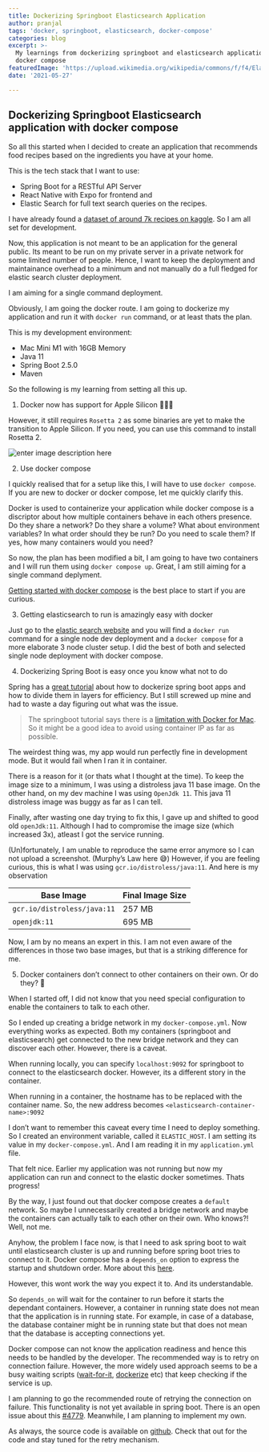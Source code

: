 ```yaml
---
title: Dockerizing Springboot Elasticsearch Application
author: pranjal
tags: 'docker, springboot, elasticsearch, docker-compose'
categories: blog
excerpt: >-
  My learnings from dockerizing springboot and elasticsearch application using
  docker compose
featuredImage: 'https://upload.wikimedia.org/wikipedia/commons/f/f4/Elasticsearch_logo.svg'
date: '2021-05-27'

---
```


<h2 id="dockerizing-springboot-elasticsearch-application-with-docker-compose">Dockerizing Springboot Elasticsearch application with docker compose</h2>
<p>So all this started when I decided to create an application that recommends food recipes based on the ingredients you have at your home.</p>
<p>This is the tech stack that I want to use:</p>
<ul>
<li>Spring Boot for a RESTful API Server</li>
<li>React Native with Expo for frontend and</li>
<li>Elastic Search for full text search queries on the recipes.</li>
</ul>
<p>I have already found a <a href="https://www.kaggle.com/kanishk307/6000-indian-food-recipes-dataset">dataset of around 7k recipes on kaggle</a>. So I am all set for development.</p>
<p>Now, this application is not meant to be an application for the general public. Its meant to be run on my private server in a private network for some limited number of people. Hence, I want to keep the deployment and maintainance overhead to a minimum and not manually do a full fledged for elastic search cluster deployment.</p>
<p>I am aiming for a single command deployment.</p>
<p>Obviously, I am going the docker route. I am going to dockerize my application and run it with <code>docker run</code> command, or at least thats the plan.</p>
<p>This is my development environment:</p>
<ul>
<li>Mac Mini M1 with 16GB Memory</li>
<li>Java 11</li>
<li>Spring Boot 2.5.0</li>
<li>Maven</li>
</ul>
<p>So the following is my learning from setting all this up.</p>
<ol>
<li>Docker now has support for Apple Silicon 🤩🤩🤩</li>
</ol>
<p>However, it still requires <code>Rosetta 2</code> as some binaries are yet to make the transition to Apple Silicon. If you need, you can use this command to install Rosetta 2.</p>
<p><img src="https://i.imgur.com/YUropvW.png" alt="enter image description here"></p>
<ol start="2">
<li>Use docker compose</li>
</ol>
<p>I quickly realised that for a setup like this, I will have to use <code>docker compose</code>. If you are new to docker or docker compose, let me quickly clarify this.</p>
<p>Docker is used to containerize your application while docker compose is a discriptor about how multiple containers behave in each others presence. Do they share a network? Do they share a volume? What about environment variables? In what order should they be run? Do you need to scale them? If yes, how many containers would you need?</p>
<p>So now, the plan has been modified a bit, I am going to have two containers and I will run them using <code>docker compose up</code>. Great, I am still aiming for a single command deplyment.</p>
<p><a href="https://docs.docker.com/compose/gettingstarted/">Getting started with docker compose</a> is the best place to start if you are curious.</p>
<ol start="3">
<li>Getting elasticsearch to run is amazingly easy with docker</li>
</ol>
<p>Just go to the <a href="https://www.elastic.co/guide/en/elasticsearch/reference/current/docker.html">elastic search website</a> and you will find a <code>docker run</code> command for a single node dev deployment and a <code>docker compose</code> for a more elaborate 3 node cluster setup. I did the best of both and selected single node deployment with docker compose.</p>
<ol start="4">
<li>Dockerizing Spring Boot is easy once you know what not to do</li>
</ol>
<p>Spring has a <a href="https://spring.io/guides/gs/spring-boot-docker/">great tutorial</a> about how to dockerize spring boot apps and how to divide them in layers for efficiency. But I still screwed up mine and had to waste a day figuring out what was the issue.</p>
<blockquote>
<p>The springboot tutorial says there is a <a href="https://www.docker.com/products/docker#/mac">limitation with Docker for Mac</a>. So it might be a good idea to avoid using container IP as far as possible.</p>
</blockquote>
<p>The weirdest thing was, my app would run perfectly fine in development mode. But it would fail when I ran it in container.</p>
<p>There is a reason for it (or thats what I thought at the time). To keep the image size to a minimum, I was using a distroless java 11 base image. On the other hand, on my dev machine I was using <code>OpenJdk 11</code>. This java 11 distroless image was buggy as far as I can tell.</p>
<p>Finally, after wasting one day trying to fix this, I gave up and shifted to good old <code>openJdk:11</code>. Although I had to compromise the image size (which increased 3x), atleast I got the service running.</p>
<p>(Un)fortunately, I am unable to reproduce the same error anymore so I can not upload a screenshot. (Murphy’s Law here 😅) However, if you are feeling curious, this is what I was using <code>gcr.io/distroless/java:11</code>. And here is my observation</p>

<table>
<thead>
<tr>
<th>Base Image</th>
<th>Final Image Size</th>
</tr>
</thead>
<tbody>
<tr>
<td><code>gcr.io/distroless/java:11</code></td>
<td>257 MB</td>
</tr>
<tr>
<td><code>openjdk:11</code></td>
<td>695 MB</td>
</tr>
</tbody>
</table><p>Now, I am by no means an expert in this. I am not even aware of the differences in those two base images, but that is a striking difference for me.</p>
<ol start="5">
<li>Docker containers don’t connect to other containers on their own. Or do they? 🤔</li>
</ol>
<p>When I started off, I did not know that you need special configuration to enable the containers to talk to each other.</p>
<p>So I ended up creating a bridge network in my <code>docker-compose.yml</code>. Now everything works as expected. Both my containers (springboot and elasticsearch) get connected to the new bridge network and they can discover each other. However, there is a caveat.</p>
<p>When running locally, you can specify <code>localhost:9092</code> for springboot to connect to the elasticsearch docker. However, its a different story in the container.</p>
<p>When running in a container, the hostname has to be replaced with the container name. So, the new address becomes <code>&lt;elasticsearch-container-name&gt;:9092</code></p>
<p>I don’t want to remember this caveat every time I need to deploy something. So I created an environment variable, called it <code>ELASTIC_HOST</code>. I am setting its value in my <code>docker-compose.yml</code>. And I am reading it in my <code>application.yml</code> file.</p>
<p>That felt nice. Earlier my application was not running but now my application can run and connect to the elastic docker sometimes. Thats progress!</p>
<p>By the way, I just found out that docker compose creates a <code>default</code> network. So maybe I unnecessarily created a bridge network and maybe the containers can actually talk to each other on their own. Who knows?! Well, not me.</p>
<p>Anyhow, the problem I face now, is that I need to ask spring boot to wait until elasticsearch cluster is up and running before spring boot tries to connect to it. Docker compose has a <code>depends_on</code> option to express the startup and shutdown order.  More about this <a href="https://docs.docker.com/compose/startup-order/">here</a>.</p>
<p>However, this wont work the way you expect it to. And its understandable.</p>
<p>So <code>depends_on</code> will wait for the container to run before it starts the dependant containers. However, a container in running state does not mean that the application is in running state. For example, in case of a database, the database container might be in running state but that does not mean that the database is accepting connections yet.</p>
<p>Docker compose can not know the application readiness and hence this needs to be handled by the developer. The recommended way is to retry on connection failure. However, the more widely used approach seems to be a busy waiting scripts (<a href="https://github.com/vishnubob/wait-for-it">wait-for-it</a>, <a href="https://github.com/jwilder/dockerize">dockerize</a> etc) that keep checking if the service is up.</p>
<p>I am planning to go the recommended route of retrying the connection on failure. This functionality is not yet available in spring boot. There is an open issue about this <a href="https://github.com/spring-projects/spring-boot/issues/4779">#4779</a>. Meanwhile, I am planning to implement my own.</p>
<p>As always, the source code is available on <a href="https://github.com/jalispran/springboot-elasticsearch-docker">github</a>. Check that out for the code and stay tuned for the retry mechanism.</p>

